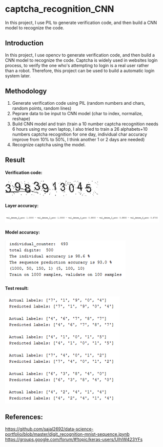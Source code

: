 # captcha_recognition_CNN

In this project, I use PIL to generate verification code, and then build a CNN model to recognize the code. 

## Introduction

In this project, I use opencv to generate verification code, and then build a CNN model to recognize the code. Captcha is widely used in websites login process, to verify the one who's attempting to login is a real user rather than a robot. Therefore, this project can be used to build a automatic login system later.

## Methodology

1. Generate verification code using PIL (random numbers and chars, random points, random lines)
2. Peprare data to be input to CNN model (char to index, normalize, reshape)
3. Build CNN model and train (train a 10 number captcha recognition needs 6 hours using my own laptop, I also tried to train a 26 alphabets+10 numbers captcha recognition for one day, individual char accuracy improve from 10% to 50%, I think another 1 or 2 days are needed)
4. Recognize captcha using the model.

## Result

#### Verification code: 
![captcha](/39839.png) 
![captcha](/13045.png) </br>

#### Layer accuracy:
![captcha](/layer_accuracy.png) 

#### Model accuracy:
![captcha](/final_accuracy.png) 

#### Test result:
![captcha](/test_result.png)


## References:
https://github.com/sajal2692/data-science-portfolio/blob/master/digit_recognition-mnist-sequence.ipynb </br>
https://groups.google.com/forum/#!topic/keras-users/UIhlW423YFs
